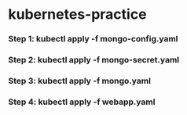 # kubernetes-practice

### Step 1: kubectl apply -f mongo-config.yaml
### Step 2: kubectl apply -f mongo-secret.yaml
### Step 3: kubectl apply -f mongo.yaml
### Step 4: kubectl apply -f webapp.yaml
